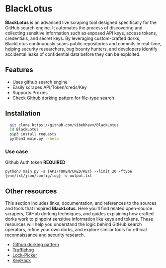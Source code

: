 
# BlackLotus

**BlackLotus** is an advanced live scraping tool designed specifically for the GitHub search engine. It automates the process of discovering and collecting sensitive information such as exposed API keys, access tokens, credentials, and secret keys. By leveraging custom-crafted dorks, BlackLotus continuously scans public repositories and commits in real-time, helping security researchers, bug bounty hunters, and developers identify accidental leaks of confidential data before they can be exploited.

## Features

- Uses github search engine
- Easily scrapes API/Token/creds/Key
- Supports Proxies
- Check Github dorking pattern for file-type search

## Installation

```bash
  git clone https://github.com/vibebhavv/BlackLotus
  cd BlackLotus
  pip3 install requests
  python3 main.py --help
```

### Use case

Github Auth token **REQUIRED**

```
python3 main.py -s {API/TOKEN/CRED/KEY} --limit 20 -ftype {env/txt/json/config/log} -o output.txt
```
## Other resources

This section includes links, documentation, and references to the sources and tools that inspired **BlackLotus**. Here you’ll find related open-source scrapers, GitHub dorking techniques, and guides explaining how crafted dorks work to pinpoint sensitive information like keys and tokens. These resources will help you understand the logic behind GitHub search operators, refine your own dorks, and explore similar tools for ethical reconnaissance and security research.

- [Github dorking pattern](https://gist.github.com/win3zz/0a1c70589fcbea64dba4588b93095855)
- [Trufflehog](https://github.com/trufflesecurity/trufflehog)
- [Lock-Picker](https://github.com/42zen/lock-picker)
- [KeyHack](https://github.com/streaak/keyhacks)

